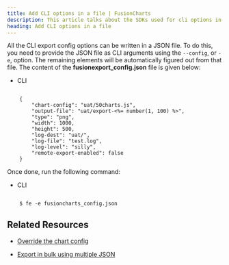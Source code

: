 ```yaml
---
title: Add CLI options in a file | FusionCharts
description: This article talks about the SDKs used for cli options in a file.
heading: Add CLI options in a file
---
```


All the CLI export config options can be written in a JSON file. To do this, you need to provide the JSON file as CLI arguments using the `--config`, or `-e`, option. The remaining elements will be automatically figured out from that file.
The content of the __fusionexport_config.json__ file is given below:

<div class="code-wrapper">
<ul class="code-tabs">
    <li class="active"><a data-toggle="cli">CLI</a></li>
</ul>

<div class="tab-content">
<div class="tab cli-tab active">
<pre><code class="language-json">
	{
		"chart-config": "uat/50charts.js",
		"output-file": "uat/export-<%= number(1, 100) %>",
		"type": "png",
		"width": 1000,
		"height": 500,
		"log-dest": "uat/",
		"log-file": "test.log",
		"log-level": "silly",
		"remote-export-enabled": false
	}
</code></pre>
</div>
</div>
</div>

Once done, run the following command:

<div class="code-wrapper">
<ul class="code-tabs">
    <li class="active"><a data-toggle="cli">CLI</a></li>
</ul>

<div class="tab-content">
<div class="tab cli-tab active">
<pre><code class="language-bash">
	$ fe -e fusioncharts_config.json
</code></pre>
</div>
</div>
</div>

## Related Resources

* [Override the chart config](/exporting-charts/using-fusionexport/tutorials/override-the-chart-config)

* [Export in bulk using multiple JSON](/exporting-charts/using-fusionexport/tutorials/export-in-bulk-using-multiple-js-json-files)